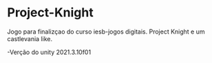 # Project-Knight 
Jogo para finalizçao do curso iesb-jogos digitais. 
Project Knight e um castlevania like.

-Verção do unity 2021.3.10f01


